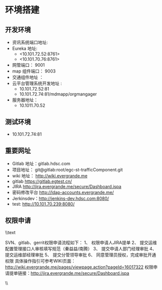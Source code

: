 # 环境搭建

## 开发环境

* 资讯系统端口地址: [](localhost:9023)
* Eureka 地址:
  * <10.101.72.52:8761>
  * <10.101.70.76:8761>
* 网管端口： 9001
* map 组件端口： 9003
* 交通组件地址 ： [](localhost:9025)
* 云平台管理系统开发地址 :
  * 10.101.72.52:81
  * 10.101.72.74:81/mdmapp/orgmangager
* 服务器地址：
  * 10.1011.70.52

## 测试环境

* 10.101.72.74:81

## 重要网址

* Gitlab 地址：gitlab.hdsc.com
* 项目地址： git@gitlab:root/egc-st-trafficComponent.git
* wiki 地址： http://wiki.evergrande.me
* gitlab https://gitlab.egtest.cn/
* JIRA http://jira.evergrande.me/secure/Dashboard.jspa
* 密码修改平台 http://ldap-accounts.evergrande.me/
* Jerkinsdev：http://jenkins-dev.hdsc.com:8080/
* test: http://10.101.70.239:8080/

## 权限申请

\\\text

SVN、gitlab、gerrit权限申请流程如下：
1、 权限申请人JIRA提单
2、 提交运维配置管理接口人审核填写规范（秦益益/南腾）
3、 提交申请人部门经理审批
4、 提交运维部经理审批
5、 提交分管领导审批
6、 同意管理员授权，完成审批开通权限
具体操作指引可参考WIKI页面：
http://wiki.evergrande.me/pages/viewpage.action?pageId=16017322
权限申请提单链接：http://jira.evergrande.me/secure/Dashboard.jspa

\\\
